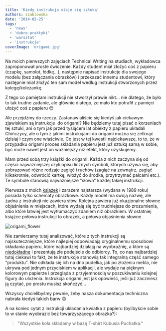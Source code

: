 ```yaml
---
title: 'Kiedy instrukcja staje się sztuką'
authors: szablowska
date: '2014-02-25'
tags:
  - 'news'
  - 'dobre-praktyki'
  - 'warsztat'
  - 'instrukcje'
coverImage: 'origami.jpg'
---
```


Na moich pierwszych zajęciach Technical Writing na studiach, wykładowca
zaproponował proste ćwiczenie. Każdy student miał złożyć coś z papieru (czapkę,
samolot, łódkę...), następnie napisać instrukcje dla swojego modelu (bez
załączania obrazków) i przekazać innemu studentowi, który następnie miał złożyć
ten sam model według instrukcji stworzonych przez kolegę/koleżankę.

<!--truncate-->

Z tego co pamiętam instrukcji nie stworzył prawie nikt... nie dlatego, że było
to tak trudne zadanie, ale głównie dlatego, że mało kto potrafił z pamięci
ułożyć coś z papieru 😊

Ale przejdźmy do rzeczy. Zastanawialiście się kiedyś jak ciekawym zjawiskiem są
instrukcje  do origami? Nie będziemy tutaj pisać o korzeniach tej sztuki, ani o
tym jak przed tysiącem lat obiekty z papieru układali Chińczycy, ale o tym z
jakimi instrukcjami do origami można się zetknąć dzisiaj i czym one właściwie.
Co jest w tej kwestii najciekawsze, to to, że w przypadku origami proces
składania papieru jest już sztuką samą w sobie, być może nawet jest on
ważniejszy niż efekt, który uzyskujemy.

Mam przed sobą trzy książki do origami. Każda z nich zaczyna się od części
najważniejszej czyli opisu licznych symboli, których używa się, aby zobrazować
różne rodzaje zagięć i ruchów (zagiąć na zewnątrz, zagiąć kilkakrotnie, odwrócić
kartkę, włożyć do środka, przytrzymać palcami etc.). Te symbole stanowią
najważniejsze "słowa" każdej takiej instrukcji.

Pierwsza z moich [książek](http://www.origami.art.pl/masakatsu-yoshida-origami)
i zarazem najstarsza (wydana w 1989 roku) posiada tylko schematy obrazkowe.
Każdy model ma swoją nazwę, ale żadna z instrukcji nie zawiera słów. Kolejna
zawiera już okazjonalne słowne objaśnienia w miejscach, które wydają się być
trudniejsze do zrozumienia, albo które łatwiej jest wytłumaczyć zdaniem niż
obrazkiem. W ostatniej książce połowa instrukcji to obrazek, a połowa
objaśnienia słowne.

![origami_flower](images/origami_flower.jpg)

Nie zamierzamy tutaj analizować, które z tych instrukcji są najskuteczniejsze,
które najlepiej odpowiadają oryginalnemu sposobowi składania papieru, które
najbardziej działają na wyobraźnię, a które są
[niedokładne](https://origamiusa.org/thefold/article/all-thats-wrong-world-origami-publishing)
i prezentują złe podejście do odbiorcy. To, co nas najbardziej tutaj ciekawi to
fakt, że te instrukcje stanowią tak integralną część samego "produktu". Nie
odkłada się ich na dno pudełka, jak po złożeniu mebla, nie ukrywa pod jednym
przyciskiem w aplikacji, ale wydaje na pięknym kolorowym papierze i przegląda z
przyjemnością w poszukiwaniu kolejnej figury do ułożenia. Instrukcja origami
jest jak opowieść, jeśli już zaczniesz ją czytać, po prostu musisz skończyć...

Wszyscy chcielibyśmy pewnie, żeby nasza dokumentacja techniczna nabrała kiedyś
takich barw 😊

A na koniec cytat z instrukcji układania kwiatka z papieru (bylibyście sobie to
w stanie wyobrazić bez towarzyszącego obrazka?):

> "Wszystkie koła składamy w bazę T-shirt Kubusia Puchatka."
